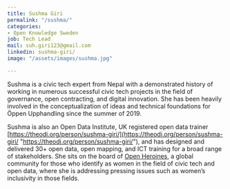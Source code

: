 ```yaml
---
title: Sushma Giri
permalink: "/sushma/"
categories:
- Open Knowledge Sweden
job: Tech Lead
mail: suh.giri123@gmail.com
linkedin: sushma-giri/
image: "/assets/images/sushma.jpg"

---
```

Sushma is a civic tech expert from Nepal with a demonstrated history of working in numerous successful civic tech projects in the field of governance, open contracting, and digital innovation. She has been heavily involved in the conceptualization of ideas and technical foundations for Öppen Upphandling since the summer of 2019.

Sushma is also an Open Data Institute, UK registered open data trainer [https://theodi.org/person/sushma-giri/](https://theodi.org/person/sushma-giri/ "https://theodi.org/person/sushma-giri/"), and has designed and delivered 30+ open data, open mapping, and ICT training for a broad range of stakeholders. She sits on the board of [Open Heroines](https://openheroines.org/), a global community for those who identify as women in the field of civic tech and open data, where she is addressing pressing issues such as women’s inclusivity in those fields.